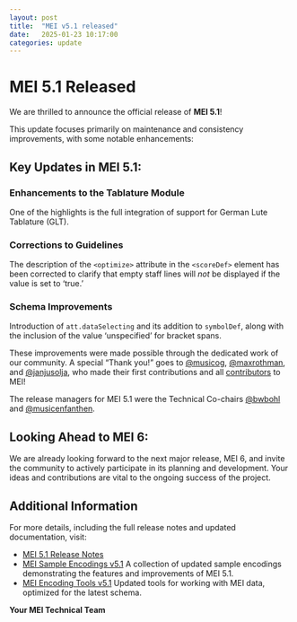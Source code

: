 ```yaml
---
layout: post
title:  "MEI v5.1 released"
date:   2025-01-23 10:17:00
categories: update
---
```


# MEI 5.1 Released

We are thrilled to announce the official release of **MEI 5.1**!

This update focuses primarily on maintenance and consistency improvements, with some notable enhancements:

## Key Updates in MEI 5.1:

### Enhancements to the Tablature Module
One of the highlights is the full integration of support for German Lute Tablature (GLT).

### Corrections to Guidelines
The description of the `<optimize>` attribute in the `<scoreDef>` element has been corrected to clarify that empty staff lines will _not_ be displayed if the value is set to ‘true.’

### Schema Improvements
Introduction of `att.dataSelecting` and its addition to `symbolDef`, along with the inclusion of the value ‘unspecified’ for bracket spans.

These improvements were made possible through the dedicated work of our community. A special “Thank you!” goes to [@musicog](https://github.com/musicog), [@maxrothman](https://github.com/maxrothman), and [@janjusolja](https://github.com/janjusolja), who made their first contributions and all [contributors](https://github.com/music-encoding/music-encoding/contributors) to MEI!

The release managers for MEI 5.1 were the Technical Co-chairs [@bwbohl](https://github.com/bwbohl) and [@musicenfanthen](https://github.com/musicEnfanthen).

## Looking Ahead to MEI 6:
We are already looking forward to the next major release, MEI 6, and invite the community to actively participate in its planning and development. Your ideas and contributions are vital to the ongoing success of the project.

## Additional Information
For more details, including the full release notes and updated documentation, visit:

- [MEI 5.1 Release Notes](https://github.com/music-encoding/music-encoding/releases/tag/v5.1)
- [MEI Sample Encodings v5.1](https://github.com/music-encoding/sample-encodings/releases/tag/v5.1)
 A collection of updated sample encodings demonstrating the features and improvements of MEI 5.1.
- [MEI Encoding Tools v5.1](https://github.com/music-encoding/encoding-tools/releases/tag/v5.1)
 Updated tools for working with MEI data, optimized for the latest schema.

**Your MEI Technical Team**